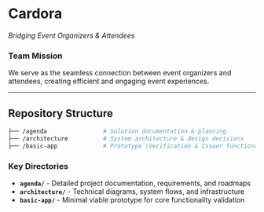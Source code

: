 # **Cardora**
*Bridging Event Organizers & Attendees*

### **Team Mission**
We serve as the seamless connection between event organizers and attendees, creating efficient and engaging event experiences.

---

## **Repository Structure**

```bash
├── /agenda                # Solution documentation & planning
├── /architecture          # System architecture & design decisions  
├── /basic-app             # Prototype (Verification & Issuer functionality)
```

### **Key Directories**
- **`agenda/`** - Detailed project documentation, requirements, and roadmaps
- **`architecture/`** - Technical diagrams, system flows, and infrastructure
- **`basic-app/`** - Minimal viable prototype for core functionality validation

